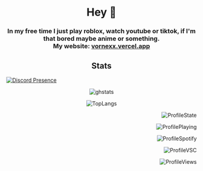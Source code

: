 <html><head></head><body><h1 align="center" id="welcome!">Hey 👋<br></h1> 
<h3 align="center" id="Short little description :)">In my free time I just play roblox, watch youtube or tiktok, if I'm that bored maybe anime or something.<br>My website: <a href="https://vornexx.vercel.app">vornexx.vercel.app</a></h3>
<h2 align="center" id="stats">Stats</h2>
<p align="left"><a href="https://discord.com/users/1149438819834269856"><img src="https://lanyard.cnrad.dev/api/1149438819834269856?bg=0d1117&amp;borderRadius=25px" alt="Discord Presence"></a></p>
</body></html>

<p align="center"><img src="https://github-readme-stats.vercel.app/api?username=vornex-gh&theme=tokyonight" alt="ghstats"></p>

<p align="center"><img src="https://github-readme-stats.vercel.app/api/top-langs/?username=vornex-gh&layout=donut&theme=tokyonight" alt="TopLangs"></p>

<p align="right"><img src="https://api.statusbadges.me/badge/status/1149438819834269856?simple=true" alt="ProfileState"></p>
<p align="right"><img src="https://api.statusbadges.me/badge/playing/1149438819834269856" alt="ProfilePlaying"></p>
<p align="right"><img src="https://api.statusbadges.me/badge/spotify/1149438819834269856" alt="ProfileSpotify"></p>
<p align="right"><img src="https://api.statusbadges.me/badge/vscode/1149438819834269856" alt="ProfileVSC"></p>
<p align="right"><img src="https://komarev.com/ghpvc/?username=vornexx-gh&color=blueviolet" alt="ProfileViews"></p>
